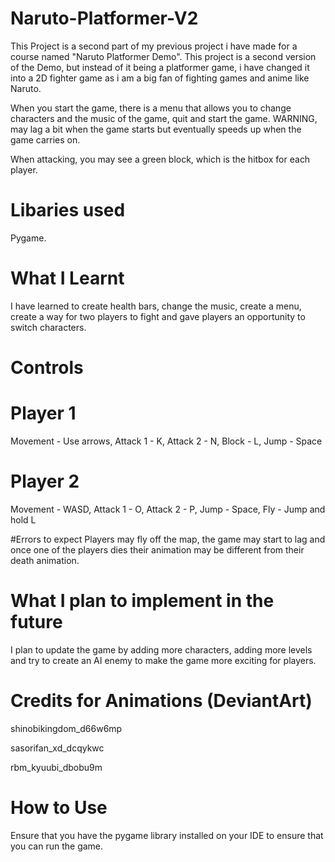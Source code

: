 
# Naruto-Platformer-V2

This Project is a second part of my previous project i have made for a course named "Naruto Platformer Demo".
This project is a second version of the Demo, but instead of it being a platformer game, i have changed it into a 
2D fighter game as i am a big fan of fighting games and anime like Naruto.

When you start the game, there is a menu that allows you to change characters and the music of the game, quit and start the game.
WARNING, may lag a bit when the game starts but eventually speeds up when the game carries on.

When attacking, you may see a green block, which is the hitbox for each player.

# Libaries used

Pygame.

# What I Learnt

I have learned to create health bars, change the music, create a menu, 
create a way for two players to fight and gave players an opportunity to switch characters.

# Controls
# Player 1
Movement - Use arrows,
Attack 1 - K,
Attack 2 - N,
Block - L,
Jump - Space

# Player 2
Movement - WASD,
Attack 1 - O,
Attack 2 - P,
Jump - Space,
Fly - Jump and hold L

#Errors to expect
Players may fly off the map, the game may start to lag and once one of the players dies their animation may be different from their death animation.

# What I plan to implement in the future

I plan to update the game by adding more characters, adding more levels and try to create an AI enemy to make the game more exciting for players.

# Credits for Animations (DeviantArt)

shinobikingdom_d66w6mp

sasorifan_xd_dcqykwc

rbm_kyuubi_dbobu9m

# How to Use

Ensure that you have the pygame library installed on your IDE to ensure that you can run the game.


